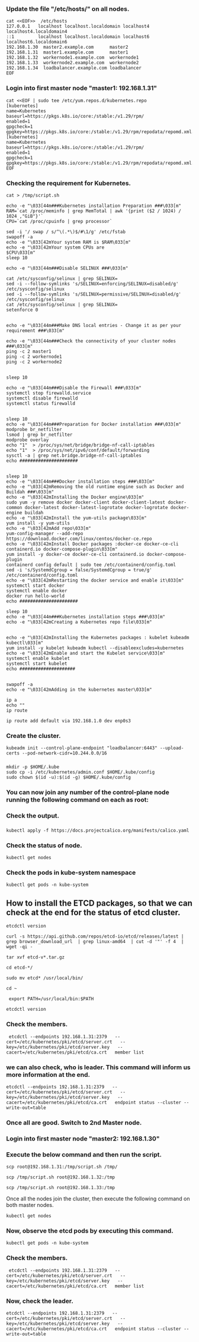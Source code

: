 
### Update the file "/etc/hosts/" on all nodes.
```
cat <<EOF>>  /etc/hosts
127.0.0.1   localhost localhost.localdomain localhost4 localhost4.localdomain4
::1         localhost localhost.localdomain localhost6 localhost6.localdomain6
192.168.1.30  master2.example.com      master2
192.168.1.31  master1.example.com      master1
192.168.1.32  workernode1.example.com  workernode1
192.168.1.33  workernode2.example.com  workernode2
192.168.1.34  loadbalancer.example.com loadbalancer
EOF
```

### Login into first master node "master1: 192.168.1.31"
```
cat <<EOF | sudo tee /etc/yum.repos.d/kubernetes.repo
[kubernetes]
name=Kubernetes
baseurl=https://pkgs.k8s.io/core:/stable:/v1.29/rpm/
enabled=1
gpgcheck=1
gpgkey=https://pkgs.k8s.io/core:/stable:/v1.29/rpm/repodata/repomd.xml.key
[kubernetes]
name=Kubernetes
baseurl=https://pkgs.k8s.io/core:/stable:/v1.29/rpm/
enabled=1
gpgcheck=1
gpgkey=https://pkgs.k8s.io/core:/stable:/v1.29/rpm/repodata/repomd.xml.key
EOF
```


### Checking the requirement for Kubernetes.
```
cat > /tmp/script.sh
```
```
echo -e "\033[44m###Kubernetes installation Preparation ###\033[m"
RAM=`cat /proc/meminfo | grep MemTotal | awk '{print ($2 / 1024) / 1024 ,"GiB"}'`
CPU=`cat /proc/cpuinfo | grep processor`

sed -i '/ swap / s/^\(.*\)$/#\1/g' /etc/fstab
swapoff -a
echo -e "\033[42mYour system RAM is $RAM\033[m"
echo -e "\033[42mYour system CPUs are
$CPU\033[m"
sleep 10

echo -e "\033[44m###Disable SELINUX ###\033[m"

cat /etc/sysconfig/selinux | grep SELINUX=
sed -i --follow-symlinks 's/SELINUX=enforcing/SELINUX=disabled/g' /etc/sysconfig/selinux
sed -i --follow-symlinks 's/SELINUX=permissive/SELINUX=disabled/g' /etc/sysconfig/selinux
cat /etc/sysconfig/selinux | grep SELINUX=
setenforce 0


echo -e "\033[44m###Make DNS local entries - Change it as per your requirement ###\033[m"

echo -e "\033[44m###Check the connectivity of your cluster nodes ###\033[m"
ping -c 2 master1
ping -c 2 workernode1
ping -c 2 workernode2


sleep 10 

echo -e "\033[44m###Disable the Firewall ###\033[m"
systemctl stop firewalld.service
systemctl disable firewalld
systemctl status firewalld


sleep 10 
echo -e "\033[44m###Preparation for Docker installation ###\033[m"
modprobe br_netfilter
lsmod | grep br_netfilter
modprobe overlay
echo "1"  > /proc/sys/net/bridge/bridge-nf-call-iptables
echo "1"  > /proc/sys/net/ipv6/conf/default/forwarding
sysctl -a | grep net.bridge.bridge-nf-call-iptables
echo ######################


sleep 10 
echo -e "\033[44m###Docker installation steps ###\033[m"
echo -e "\033[42mRemoving the old runtime engine such as Docker and Buildah ###\033[m"
echo -e "\033[42mInstalling the Docker engine\033[m"
sudo yum -y remove docker docker-client docker-client-latest docker-common docker-latest docker-latest-logrotate docker-logrotate docker-engine buildah
echo -e "\033[42mInstall the yum-utils package\033[m"
yum install -y yum-utils
echo -e "\033[42mAdd repo\033[m"
yum-config-manager --add-repo https://download.docker.com/linux/centos/docker-ce.repo
echo -e "\033[42mInstall Docker packages :docker-ce docker-ce-cli containerd.io docker-compose-plugin\033[m"
yum install -y docker-ce docker-ce-cli containerd.io docker-compose-plugin
containerd config default | sudo tee /etc/containerd/config.toml
sed -i 's/SystemdCgroup = false/SystemdCgroup = true/g' /etc/containerd/config.toml
echo -e "\033[42mRestarting the docker service and enable it\033[m"
systemctl start docker
systemctl enable docker
docker run hello-world
echo ######################

sleep 10
echo -e "\033[44m###Kubernetes installation steps ###\033[m"
echo -e "\033[42mCreating a Kubernetes repo file\033[m"


echo -e "\033[42mInstalling the Kubernetes packages : kubelet kubeadm kubectl\033[m"
yum install -y kubelet kubeadm kubectl --disableexcludes=kubernetes
echo -e "\033[42mEnable and start the Kubelet service\033[m"
systemctl enable kubelet
systemctl start kubelet
echo #####################


swapoff -a
echo -e "\033[42mAdding in the kubernetes master\033[m"
```

```
ip a
echo ""
ip route
```

```
ip route add default via 192.168.1.0 dev enp0s3
```
### Create the cluster.
```
kubeadm init --control-plane-endpoint "loadbalancer:6443" --upload-certs --pod-network-cidr=10.244.0.0/16
```
### 

```
mkdir -p $HOME/.kube
sudo cp -i /etc/kubernetes/admin.conf $HOME/.kube/config
sudo chown $(id -u):$(id -g) $HOME/.kube/config
```
### You can now join any number of the control-plane node running the following command on each as root:
### Check the output.
### 
### 
```
kubectl apply -f https://docs.projectcalico.org/manifests/calico.yaml
```
### Check the status of node.
```
kubectl get nodes
```

### Check the pods in kube-system namespace
```
kubectl get pods -n kube-system
```
## How to install the ETCD packages, so that we can check at the end for the status of etcd cluster.

```
etcdctl version
```
```
curl -s https://api.github.com/repos/etcd-io/etcd/releases/latest | grep browser_download_url  | grep linux-amd64  | cut -d '"' -f 4  | wget -qi -
```
```
tar xvf etcd-v*.tar.gz 
```
```
cd etcd-*/
```
```
sudo mv etcd* /usr/local/bin/ 
```
```
cd ~
```
```
 export PATH=/usr/local/bin:$PATH
```
```
etcdctl version
```
### Check the members.
```
 etcdctl --endpoints 192.168.1.31:2379   --cert=/etc/kubernetes/pki/etcd/server.crt   --key=/etc/kubernetes/pki/etcd/server.key   --cacert=/etc/kubernetes/pki/etcd/ca.crt   member list
```
### we can also check, who is leader. This command will inform us more information at the end.
```
etcdctl --endpoints 192.168.1.31:2379   --cert=/etc/kubernetes/pki/etcd/server.crt   --key=/etc/kubernetes/pki/etcd/server.key   --cacert=/etc/kubernetes/pki/etcd/ca.crt   endpoint status --cluster --write-out=table
```

### Once all are good. Switch to 2nd Master node.
### Login into first master node "master2: 192.168.1.30"

### Execute the below command and then run the script.
```
scp root@192.168.1.31:/tmp/script.sh /tmp/
```
```
scp /tmp/script.sh root@192.168.1.32:/tmp
```
```
scp /tmp/script.sh root@192.168.1.33:/tmp
```

Once all the nodes join the cluster, then execute the following command on both master nodes.
```
kubectl get nodes
```

### Now, observe the etcd pods by executing this command.
```
kubectl get pods -n kube-system
```

### Check the members.
```
 etcdctl --endpoints 192.168.1.31:2379   --cert=/etc/kubernetes/pki/etcd/server.crt   --key=/etc/kubernetes/pki/etcd/server.key   --cacert=/etc/kubernetes/pki/etcd/ca.crt   member list
```
### Now, check the leader.
```
etcdctl --endpoints 192.168.1.31:2379   --cert=/etc/kubernetes/pki/etcd/server.crt   --key=/etc/kubernetes/pki/etcd/server.key   --cacert=/etc/kubernetes/pki/etcd/ca.crt   endpoint status --cluster --write-out=table
```
